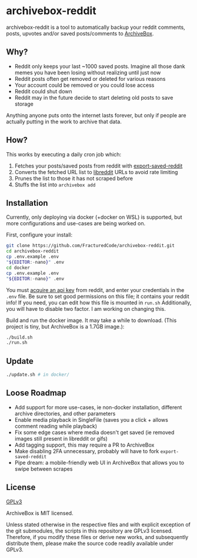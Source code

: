 # archivebox-reddit
archivebox-reddit is a tool to automatically backup your reddit comments, posts, upvotes and/or saved posts/comments to [ArchiveBox](https://github.com/ArchiveBox/ArchiveBox).

## Why?
- Reddit only keeps your last ~1000 saved posts. Imagine all those dank memes you have been losing without realizing until just now
- Reddit posts often get removed or deleted for various reasons
- Your account could be removed or you could lose access
- Reddit could shut down
- Reddit may in the future decide to start deleting old posts to save storage

Anything anyone puts onto the internet lasts forever, but only if people are actually putting in the work to archive that data.

## How?
This works by executing a daily cron job which:
1. Fetches your posts/saved posts from reddit with [export-saved-reddit](https://github.com/csu/export-saved-reddit)
2. Converts the fetched URL list to [libreddit](https://github.com/spikecodes/libreddit) URLs to avoid rate limiting
3. Prunes the list to those it has not scraped before
4. Stuffs the list into `archivebox add`

## Installation
Currently, only deploying via docker (+docker on WSL) is supported, but more configurations and use-cases are being worked on.

First, configure your install:
``` Bash
git clone https://github.com/FracturedCode/archivebox-reddit.git
cd archivebox-reddit
cp .env.example .env
"${EDITOR:-nano}" .env
cd docker
cp .env.example .env
"${EDITOR:-nano}" .env
```

You must [acquire an api key](https://github.com/csu/export-saved-reddit#usage) from reddit, and enter your credentials in the `.env` file. Be sure to set good permissions on this file; it contains your reddit info! If you need, you can edit how this file is mounted in `run.sh` Additionally, you will have to disable two factor. I am working on changing this.

Build and run the docker image. It may take a while to download. (This project is tiny, but ArchiveBox is a 1.7GB image.):
``` Bash
./build.sh
./run.sh
```

## Update
``` Bash
./update.sh # in docker/
```

## Loose Roadmap
- Add support for more use-cases, ie non-docker installation, different archive directories, and other parameters
- Enable media playback in SingleFile (saves you a click + allows comment reading while playback)
- Fix some edge cases where media doesn't get saved (ie removed images still present in libreddit or gifs)
- Add tagging support, this may require a PR to ArchiveBox
- Make disabling 2FA unnecessary, probably will have to fork `export-saved-reddit`
- Pipe dream: a mobile-friendly web UI in ArchiveBox that allows you to swipe between scrapes

## License
[GPLv3](https://github.com/FracturedCode/archivebox-reddit/blob/master/LICENSE)

ArchiveBox is MIT licensed.

Unless stated otherwise in the respective files and with explicit exception of the git submodules, the scripts in this repository are GPLv3 licensed. Therefore, if you modify these files or derive new works, and subsequently distribute them, please make the source code readily available under GPLv3.
